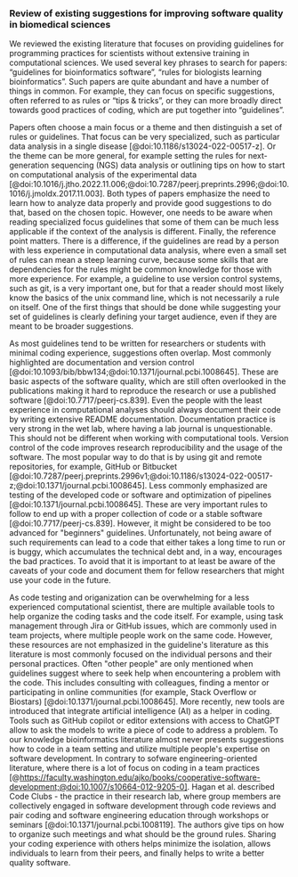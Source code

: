### Review of existing suggestions for improving software quality in biomedical sciences ###

We reviewed the existing literature that focuses on providing guidelines for programming practices for scientists without extensive training in computational sciences.
We used several key phrases to search for papers: “guidelines for bioinformatics software”, “rules for biologists learning bioinformatics”.
Such papers are quite abundant and have a number of things in common.
For example, they can focus on specific suggestions, often referred to as rules or “tips & tricks”, or they can more broadly direct towards good practices of coding, which are put together into “guidelines”.

Papers often choose a main focus or a theme and then distinguish a set of rules or guidelines.
That focus can be very specialized, such as particular data analysis in a single disease [@doi:10.1186/s13024-022-00517-z].
Or the theme can be more general, for example setting the rules for next-generation sequencing (NGS) data analysis or outlining tips on how to start on computational analysis of the experimental data [@doi:10.1016/j.jtho.2022.11.006;@doi:10.7287/peerj.preprints.2996;@doi:10.1016/j.jmoldx.2017.11.003].
Both types of papers emphasize the need to learn how to analyze data properly and provide good suggestions to do that, based on the chosen topic.
However, one needs to be aware when reading specialized focus guidelines that some of them can be much less applicable if the context of the analysis is different.
Finally, the reference point matters.
There is a difference, if the guidelines are read by a person with less experience in computational data analysis, where even a small set of rules can mean a steep learning curve, because some skills that are dependencies for the rules might be common knowledge for those with more experience.
For example, a guideline to use version control systems, such as git, is a very important one, but for that a reader should most likely know the basics of the unix command line, which is not necessarily a rule on itself.
One of the first things that should be done while suggesting your set of guidelines is clearly defining your target audience, even if they are meant to be broader suggestions.

As most guidelines tend to be written for researchers or students with minimal coding experience, suggestions often overlap.
Most commonly highlighted are documentation and version control [@doi:10.1093/bib/bbw134;@doi:10.1371/journal.pcbi.1008645].
These are basic aspects of the software quality, which are still often overlooked in the publications making it hard to reproduce the research or use a published software [@doi:10.7717/peerj-cs.839].
Even the people with the least experience in computational analyses should always document their code by writing extensive README documentation.
Documentation practice is very strong in the wet lab, where having a lab journal is unquestionable.
This should not be different when working with computational tools. Version control of the code improves research reproducibility and the usage of the software.
The most popular way to do that is by using git and remote repositories, for example, GitHub or Bitbucket [@doi:10.7287/peerj.preprints.2996v1;@doi:10.1186/s13024-022-00517-z;@doi:10.1371/journal.pcbi.1008645].
Less commonly emphasized are testing of the developed code or software and optimization of pipelines [@doi:10.1371/journal.pcbi.1008645].
These are very important rules to follow to end up with a proper collection of code or a stable software [@doi:10.7717/peerj-cs.839].
However, it might be considered to be too advanced for "beginners" guidelines.
Unfortunately, not being aware of such requirements can lead to a code that either takes a long time to run or is buggy, which accumulates the technical debt and, in a way, encourages the bad practices.
To avoid that it is important to at least be aware of the caveats of your code and document them for fellow researchers that might use your code in the future.

As code testing and origanization can be overwhelming for a less experienced computational scientist, there are multiple available tools to help organize the coding tasks and the code itself.
For example, using task management through Jira or GitHub issues, which are commonly used in team projects, where multiple people work on the same code.
However, these resources are not emphasized in the guideline's literature as this literature is most commonly focused on the individual persons and their personal practices.
Often "other people" are only mentioned when guidelines suggest where to seek help when encountering a problem with the code.
This includes consulting with colleagues, finding a mentor or participating in online communities (for example, Stack Overflow or Biostars) [@doi:10.1371/journal.pcbi.1008645].
More recently, new tools are introduced that integrate artificial intelligence (AI) as a helper in coding.
Tools such as GitHub copilot or editor extensions with access to ChatGPT allow to ask the models to write a piece of code to address a problem.
To our knowledge bioinformatics literature almost never presents suggestions how to code in a team setting and utilize multiple people's expertise on software development.
In contrary to sofware engineering-oriented literature, where there is a lot of focus on coding in a team practices [@https://faculty.washington.edu/ajko/books/cooperative-software-development;@doi:10.1007/s10664-012-9205-0].
Hagan et al. described Code Clubs - the practice in their research lab, where group members are collectively engaged in software development through code reviews and pair coding and software engineering education through workshops or seminars [@doi:10.1371/journal.pcbi.1008119].
The authors give tips on how to organize such meetings and what should be the ground rules.
Sharing your coding experience with others helps minimize the isolation, allows individuals to learn from their peers, and finally helps to write a better quality software.